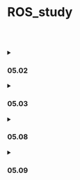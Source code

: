 # ROS_study
<br><br>
<details>
<summary><h3>05.02</h3></summary>

#### 리눅스 설치, ros 설치
[ROS](http://wiki.ros.org/noetic/Installation/Ubuntu) <br>
[Ubuntu 20.04.6](https://releases.ubuntu.com/focal/)
</details>

<details>
<summary><h3>05.03</h3></summary>

|리눅스 명령어|?|
|---|---|
|touch "파일명"|파일생성|
|gedit "파일명"|gedit 으로 열기|
|cat "파일명"|내용 출력|
|cp "기존파일" "새파일명"|복사|
|mkdir "폴더명" |폴더생성|
|mv "파일명" "폴더명"|파일을 폴더로 옮김|
|mv "파일명" "새 파일명"|파일 이름 변경|
|rm "파일명"|삭제|
|rmdir "폴더명|디렉토리 삭제|

<br><br>

|ROS용어|?|
|---|---|
|Node|실행 가능 프로세서|
|Package|하나 이상 노드,노드실행 정보 묶음|
|Message|노드간 데이터|
|Master|노드간 통신 관리|

<br><br>

#### 통신
Topic (관련 자료만 통신) <br>
Publisher (보내기)<br>
Subscriber (받기) <br><br>

service client (요청)<br>
sevice server (응답)<br>
action client ,server<br>

<br><br>
#### catkin
  
  <details>
    <summary> catkin </summary>
워크스페이스 <br>
    
   ```
      mkdir ~/catkin_ws/src
   ```
    
src 에 CMakeLists
    

      cd ~/catkin_ws/src 
      catkin_init_workspace 
      catkin_make

 setup.bash 를 bashrc에 추가함..(창 열릴때마다 실행되게 ~)
      
      gedit ~/.bashrc
      source ~/catkin_ws/devel/setup.bash
    
  </details>
  
패키지 생성 <br>
    ```
      catkin_create_pkg topic_tutorial roscpp rospy std_msgs 
    ```

파일 생성... 위치  <br>
    ```
      catkin_ws/src/"패키지"/src 
    ```

      
빌드  <br>
    ```
      cd ~/catkin_ws && catkin_make 
    ```

      

    
<details>
  <summary>CMakeLists 수정 </summary>
  
  ```
    add_executable(my_publisher src/my_publisher.cpp)
    add_executable(my_subscriber src/my_subscriber.cpp)
    add_dependencies(my_publisher ${${PROJECT_NAME}_EXPORTED_TARGETS} ${catkin_EXPORTED_TARGETS})
    add_dependencies(my_subscriber ${${PROJECT_NAME}_EXPORTED_TARGETS} ${catkin_EXPORTED_TARGETS})
    target_link_libraries(my_publisher   ${catkin_LIBRARIES} )
    target_link_libraries(my_subscriber   ${catkin_LIBRARIES} )
  ```

</details>

<br>
    
    
마스터 on<br>
    ```
      roscore 
    ```

실행<br>
    ```
      rosrun "패키지이름" "node이름"
     ```
     
<br><br>


    


</details>

<details>
<summary><h3>05.08</h3></summary>

http://wiki.ros.org/msg

rosnode list // 켜져있는 노드 확인 <br>
rosnode info "노드이름" // 노드 정보  <br>
rostopic list //토픽 확인 <br>
rostopic info "토픽이름" // 토픽 정보 <br>
rostopic echo "토픽이름" // sub 출력 <br>
rostopic pub "토픽이름" // pub 출력 <br>

</details>

<details>
<summary><h3>05.09</h3></summary>
   <br>
rosparam list <br>
rosparam get "파라미터 이름" <br>
rosparam set "파라미터 이름" "변경값" <br>

  
</details>
